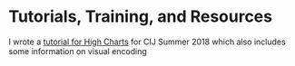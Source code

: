 # Tutorials, Training, and Resources

I wrote a [tutorial for High Charts](https://sophiewarnes.github.io/Training/Highcharts/index.html "High Charts Tutorial") for CIJ Summer 2018 which also includes some information on visual encoding

